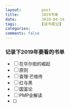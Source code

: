 ```yaml
---
layout:         post
title:          2019书单
date:           2019-04-14
tags:           [读书笔记]
categories:
comments: false
---
```


### 记录下2019年要看的书单
* [ ] 在华尔街的崛起
* [ ] 原则
* [ ] 查理·芒格传
* [ ] 红与黑
* [ ] 国富论
* [ ] PMP全解读
* [ ] 